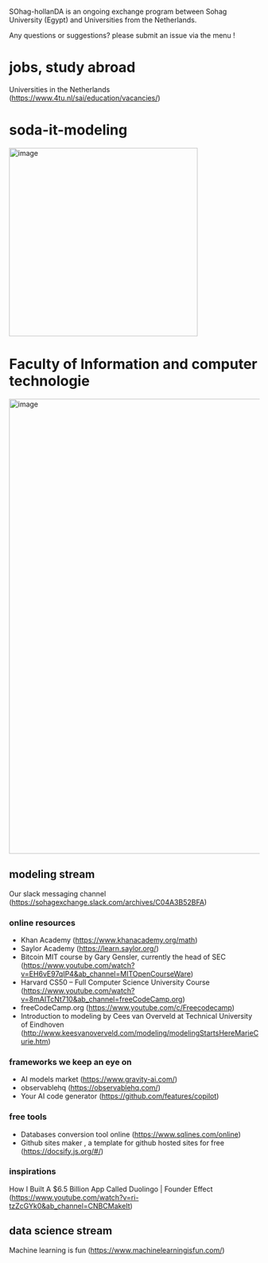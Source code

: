 
SOhag-hollanDA is an ongoing exchange program between Sohag University (Egypt) and Universities from the Netherlands. 

Any questions or suggestions? please submit an issue via the menu !

# jobs, study abroad
Universities in the Netherlands (https://www.4tu.nl/sai/education/vacancies/)

# soda-it-modeling

<img width="379" alt="image" src="https://user-images.githubusercontent.com/33482502/199950276-fe2ba3db-5cbd-4555-bd6f-54438eb30c52.png">

# Faculty of Information and computer technologie 
<img width="915" alt="image" src="https://user-images.githubusercontent.com/33482502/199950964-b189fc0b-845e-4d2a-990e-c90ed670d9e3.png">

## modeling stream
Our slack messaging channel (https://sohagexchange.slack.com/archives/C04A3B52BFA)
### online resources
- Khan Academy (https://www.khanacademy.org/math)
- Saylor Academy (https://learn.saylor.org/)
- Bitcoin MIT course by Gary Gensler, currently the head of SEC (https://www.youtube.com/watch?v=EH6vE97qIP4&ab_channel=MITOpenCourseWare)
- Harvard CS50 – Full Computer Science University Course (https://www.youtube.com/watch?v=8mAITcNt710&ab_channel=freeCodeCamp.org)
- freeCodeCamp.org (https://www.youtube.com/c/Freecodecamp)
- Introduction to modeling by Cees van Overveld at Technical University of Eindhoven (http://www.keesvanoverveld.com/modeling/modelingStartsHereMarieCurie.htm)

### frameworks we keep an eye on
- AI models market (https://www.gravity-ai.com/)
- observablehq (https://observablehq.com/)
- Your AI code generator (https://github.com/features/copilot)

### free tools
- Databases conversion tool online (https://www.sqlines.com/online)
- Github sites maker , a template for github hosted sites for free (https://docsify.js.org/#/)

### inspirations
How I Built A $6.5 Billion App Called Duolingo | Founder Effect (https://www.youtube.com/watch?v=ri-tzZcGYk0&ab_channel=CNBCMakeIt)

## data science stream

Machine learning is fun (https://www.machinelearningisfun.com/)
